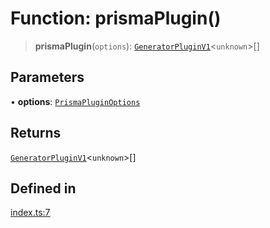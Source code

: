 # Function: prismaPlugin()

> **prismaPlugin**(`options`): [`GeneratorPluginV1`](../../generator/interfaces/GeneratorPluginV1.md)\<`unknown`\>[]

## Parameters

• **options**: [`PrismaPluginOptions`](../interfaces/PrismaPluginOptions.md)

## Returns

[`GeneratorPluginV1`](../../generator/interfaces/GeneratorPluginV1.md)\<`unknown`\>[]

## Defined in

[index.ts:7](https://github.com/andreisergiu98/baeta/blob/4c16a2c8fa14b6d48e42b6a2c2893542bd64b987/packages/plugin-prisma/index.ts#L7)
